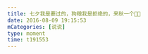 ```yaml
---
title: 七夕我是要过的，狗粮我是拒绝的，来秋一个🐶🐶
date: 2016-08-09 19:15:53
mCategories: [说说]
type: moment
time: t191553
---
```


<div id="pics-20160809191553"></div>

<script src="/lib/moment/pics.js"></script>
<script>
var data = [
    {"link": "2016-08-09_000000.jpeg", "type": "shuoshuo"},
    {"link": "2016-08-09_000001.jpeg", "type": "shuoshuo"}
];
picsRender(data, "pics-20160809191553");
</script>
